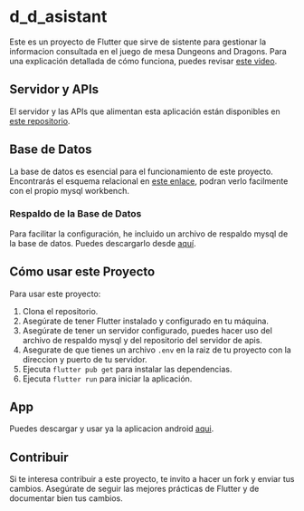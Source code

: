 # d_d_asistant

Este es un proyecto de Flutter que sirve de sistente para gestionar la informacion consultada en el juego de mesa Dungeons and Dragons. Para una explicación detallada de cómo funciona, puedes revisar [este video](https://youtu.be/6qgK6Z1OFk0).

## Servidor y APIs

El servidor y las APIs que alimentan esta aplicación están disponibles en [este repositorio](https://github.com/probhaal69/apiRest).

## Base de Datos

La base de datos es esencial para el funcionamiento de este proyecto. Encontrarás el esquema relacional en [este enlace](https://mega.nz/file/RZVwnAoa#SQUrlec3l9qacWF80_Ag8oJOYoIAmSPeGLbIBKifO8w), podran verlo facilmente con el propio mysql workbench.

### Respaldo de la Base de Datos

Para facilitar la configuración, he incluido un archivo de respaldo mysql de la base de datos. Puedes descargarlo desde [aquí](https://mega.nz/file/UM9C1RCJ#N2_hqxLy7NsMiXIG9jnRK2ppAAPkqV-eyHKumvI0YtE).

## Cómo usar este Proyecto

Para usar este proyecto:

1. Clona el repositorio.
3. Asegúrate de tener Flutter instalado y configurado en tu máquina.
4. Asegúrate de tener un servidor configurado, puedes hacer uso del archivo de respaldo mysql y del repositorio del servidor de apis.
5. Asegurate de que tienes un archivo `.env` en la raiz de tu proyecto con la direccion y puerto de tu servidor.
6. Ejecuta `flutter pub get` para instalar las dependencias.
7. Ejecuta `flutter run` para iniciar la aplicación.

## App
Puedes descargar y usar ya la aplicacion android [aqui](https://mega.nz/file/MElilTYT#HC6Hh1gmYHPB9akCQqwXOzdZv-JCBMF2Be88Y_-hSyw).

## Contribuir

Si te interesa contribuir a este proyecto, te invito a hacer un fork y enviar tus cambios. Asegúrate de seguir las mejores prácticas de Flutter y de documentar bien tus cambios.

